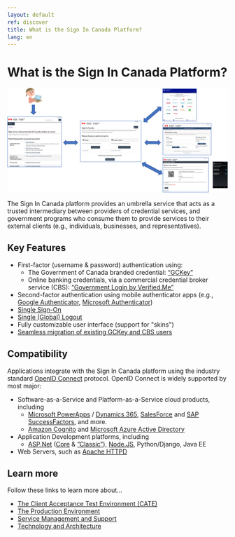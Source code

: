 ```yaml
---
layout: default
ref: discover
title: What is the Sign In Canada Platform?
lang: en
---
```

# What is the Sign In Canada Platform?

![Sign In Canada Overview](images/sic-overview.png "Sign In Canada Overview")

The Sign In Canada platform provides an umbrella service that acts as a trusted intermediary between
providers of credential services, and government programs who consume them to provide services to their
external clients (e.g., individuals, businesses, and representatives).

## Key Features

* First-factor (username & password) authentication using:
  * The Government of Canada branded credential: [“GCKey”](https://clegc-gckey.gc.ca)
  * Online banking credentials, via a commercial credential broker service (CBS): [“Government Login by Verified.Me”](https://verified.me/government-sign-in-by-verified-me/)
* Second-factor authentication using mobile authenticator apps (e.g., [Google Authenticator](https://play.google.com/store/apps/details?id=com.google.android.apps.authenticator2), [Microsoft Authenticator](https://www.microsoft.com/en-us/security/mobile-authenticator-app))
* [Single Sign-On](session-management.html#single-sign-on)
* [Single (Global) Logout](session-management.html#single-logout)
* Fully customizable user interface (support for "skins")
* [Seamless migration of existing GCKey and CBS users](auto-collection.html)

## Compatibility

Applications integrate with the Sign In Canada platform using the industry standard [OpenID Connect](https://openid.net) protocol. OpenID Connect is widely supported by most major:

* Software-as-a-Service and Platform-as-a-Service cloud products, including
  * [Microsoft PowerApps](https://powerapps.microsoft.com/en-ca/) / [Dynamics 365](https://dynamics.microsoft.com/en-ca/), [SalesForce](https://www.salesforce.com/ca/) and [SAP SuccessFactors](https://www.sap.com/canada/products/human-resources-hcm/hxm-suite.html), and more.
  * [Amazon Cognito](https://aws.amazon.com/cognito/) and [Microsoft Azure Active Directory](../evaluate/b2c.html)
* Application Development platforms, including
  * [ASP.Net](https://dotnet.microsoft.com/en-us/apps/aspnet) ([Core](https://www.nuget.org/packages/Microsoft.AspNetCore.Authentication.OpenIdConnect) & [”Classic”](https://www.nuget.org/packages/Microsoft.Owin.Security.OpenIdConnect/)), [Node.JS](https://www.npmjs.com/package/openid-client), Python/Django, Java EE
* Web Servers, such as  [Apache HTTPD](https://github.com/zmartzone/mod_auth_openidc#readme)

## Learn more

Follow these links to learn more about...

* [The Client Acceptance Test Environment (CATE)](cate.html)
* [The Production Environment](prod.html)
* [Service Management and Support](service.html)
* [Technology and Architecture](technology.html)
